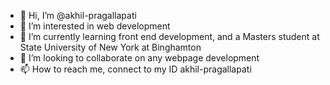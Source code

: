- 👋 Hi, I’m @akhil-pragallapati
- 👀 I’m interested in web development
- 🌱 I’m currently learning front end development, and a Masters student at State University of New York at Binghamton
- 💞️ I’m looking to collaborate on any webpage development
- 📫 How to reach me, connect to my ID akhil-pragallapati

<!---
akhil-pragallapati/akhil-pragallapati is a ✨ special ✨ repository because its `README.md` (this file) appears on your GitHub profile.
You can click the Preview link to take a look at your changes.
--->
